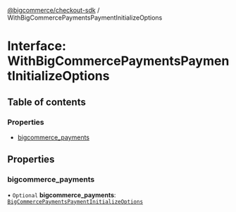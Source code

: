 [@bigcommerce/checkout-sdk](../README.md) / WithBigCommercePaymentsPaymentInitializeOptions

# Interface: WithBigCommercePaymentsPaymentInitializeOptions

## Table of contents

### Properties

- [bigcommerce_payments](WithBigCommercePaymentsPaymentInitializeOptions.md#bigcommerce_payments)

## Properties

### bigcommerce\_payments

• `Optional` **bigcommerce\_payments**: [`BigCommercePaymentsPaymentInitializeOptions`](BigCommercePaymentsPaymentInitializeOptions.md)
